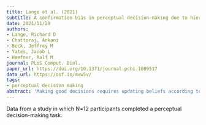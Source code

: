 ```yaml
---
title: Lange et al. (2021)
subtitle: A confirmation bias in perceptual decision-making due to hierarchical approximate inference
date: 2021/11/29
authors:
- Lange, Richard D
- Chattoraj, Ankani
- Beck, Jeffrey M
- Yates, Jacob L
- Haefner, Ralf M
journal: PLoS Comput. Biol.
paper_url: https://doi.org/10.1371/journal.pcbi.1009517
data_url: https://osf.io/mxw5v/
tags:
- perceptual decision making
abstract: 'Making good decisions requires updating beliefs according to new evidence. This is a dynamical process that is prone to biases: in some cases, beliefs become entrenched and resistant to new evidence (leading to primacy effects), while in other cases, beliefs fade over time and rely primarily on later evidence (leading to recency effects). How and why either type of bias dominates in a given context is an important open question. Here, we study this question in classic perceptual decision-making tasks, where, puzzlingly, previous empirical studies differ in the kinds of biases they observe, ranging from primacy to recency, despite seemingly equivalent tasks. We present a new model, based on hierarchical approximate inference and derived from normative principles, that not only explains both primacy and recency effects in existing studies, but also predicts how the type of bias should depend on the statistics of stimuli in a given task. We verify this prediction in a novel visual discrimination task with human observers, finding that each observers temporal bias changed as the result of changing the key stimulus statistics identified by our model. The key dynamic that leads to a primacy bias in our model is an overweighting of new sensory information that agrees with the observers existing belief-a type of confirmation bias. By fitting an extended drift-diffusion model to our data we rule out an alternative explanation for primacy effects due to bounded integration. Taken together, our results resolve a major discrepancy among existing perceptual decision-making studies, and suggest that a key source of bias in human decision-making is approximate hierarchical inference.'
---
```


Data from a study in which N=12 participants completed a perceptual decision-making task.
